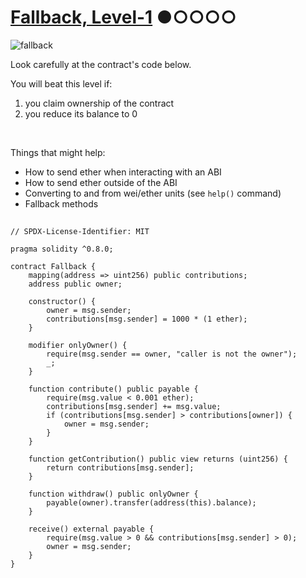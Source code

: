 # [Fallback, Level-1](https://ethernaut.openzeppelin.com/level/0x3c34A342b2aF5e885FcaA3800dB5B205fEfa3ffB) ●○○○○

![fallback](https://ethernaut.openzeppelin.com/imgs/BigLevel1.svg)

Look carefully at the contract's code below.

You will beat this level if:
1. you claim ownership of the contract
2. you reduce its balance to 0

<br>

Things that might help:
- How to send ether when interacting with an ABI
- How to send ether outside of the ABI
- Converting to and from wei/ether units (see `help()` command)
- Fallback methods

##

```solidity
// SPDX-License-Identifier: MIT

pragma solidity ^0.8.0;

contract Fallback {
    mapping(address => uint256) public contributions;
    address public owner;

    constructor() {
        owner = msg.sender;
        contributions[msg.sender] = 1000 * (1 ether);
    }

    modifier onlyOwner() {
        require(msg.sender == owner, "caller is not the owner");
        _;
    }

    function contribute() public payable {
        require(msg.value < 0.001 ether);
        contributions[msg.sender] += msg.value;
        if (contributions[msg.sender] > contributions[owner]) {
            owner = msg.sender;
        }
    }

    function getContribution() public view returns (uint256) {
        return contributions[msg.sender];
    }

    function withdraw() public onlyOwner {
        payable(owner).transfer(address(this).balance);
    }

    receive() external payable {
        require(msg.value > 0 && contributions[msg.sender] > 0);
        owner = msg.sender;
    }
}
```
